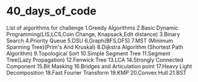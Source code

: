 # 40_days_of_code
List of algorithms for challenge
1.Greedy Algorithms
2.Basic Dynamic Programming(LIS,LCS,Coin Change, Knapsack,Edit distance)
3.Binary Search
4.Priority Queue
5.DSU
6.Graph(BFS,DFS)
7.MST (Minimum Spanning Tree)(Prim's And Kruskal)
8.Dijkstra Algorithm (Shortest Path Algorithm)
9.Topological Sort
10.Simple Segment Tree
11.Segment Tree(Lazy Propagation)
12.Fenwick Tree
13.LCA
14.Strongly Connected Component
15.Bit Masking
16.Bridges and Articulation point
17.Heavy Light Decomposition
18.Fast Fourier Transform
19.KMP
20.Convex Hull
21.BST

